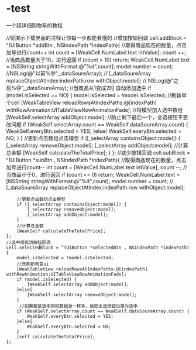 # -test
一个超详细购物车的教程

//将演示下载里面的注释让你每一步都能看懂的
 //增加按钮回调
    cell.addBlock  = ^(UIButton *addBtn , NSIndexPath *indexPath){
        //取得商品现在的数量，点击加号进行count++
        int count = [WeakCell.NumLabel.text intValue];
            count ++;
        //当商品数量大于10，进行返回
        if (count > 10) return;
        WeakCell.NumLabel.text = [NSString stringWithFormat:@"%d",count];
        model.number = count;
        //NSLog(@"以前%@",_dataSoureArray);
     //   [_dataSoureArray replaceObjectAtIndex:indexPath.row withObject:model];
       //  NSLog(@"之后%@",_dataSoureArray);
        //当商品从1变成2时 自动添加选中
        if (model.isSelected == NO) {
            model.isSelected = !model.isSelected;
            //刷新单个cell
            [WeakTableView reloadRowsAtIndexPaths:@[indexPath] withRowAnimation:UITableViewRowAnimationFade];
            //将模型加入选中数组
            [WeakSelf.selectArray addObject:model];
            //防止剩下最后一个，全选按钮不更改问题
            if (WeakSelf.selectArray.count == WeakSelf.dataSoureArray.count) {
                WeakSelf.everyBtn.selected = YES;
            }else{
                WeakSelf.everyBtn.selected = NO;
            }
        }
        //更新点击数组点击模型
        if ([_selectArray containsObject:model]) {
            [_selectArray removeObject:model];
            [_selectArray addObject:model];
            //计算总金额
            [WeakSelf calculateTheTotalPrice];
        }
    };
    //减少按钮回调
    cell.subBlock = ^(UIButton *subBtn , NSIndexPath *indexPath){
        //取得商品现在的数量，点击加号进行count--
        int count = [WeakCell.NumLabel.text intValue];
            count --;
        //当商品小于0，进行返回
        if (count <= 0) return;
        WeakCell.NumLabel.text = [NSString stringWithFormat:@"%d",count];
        model.number = count;
       // [_dataSoureArray replaceObjectAtIndex:indexPath.row withObject:model];
       
        //更新点击数组点击模型
        if ([_selectArray containsObject:model]) {
            [_selectArray removeObject:model];
            [_selectArray addObject:model];
        }
        //计算总金额
        [WeakSelf calculateTheTotalPrice];
    };
    //选中或取消按钮回调
    cell.selectedBlock = ^(UIButton *selectedBtn , NSIndexPath *indexPath){
        model.isSelected = !model.isSelected;
        //先刷新改变ui
        [WeakTableView reloadRowsAtIndexPaths:@[indexPath] withRowAnimation:UITableViewRowAnimationFade];
        if (model.isSelected) {
            [WeakSelf.selectArray addObject:model];
        }else{
            [WeakSelf.selectArray removeObject:model];
        }
         //如果要是选中的和数据源一样多，就把全选按钮设置为选中
        if (WeakSelf.selectArray.count == WeakSelf.dataSoureArray.count) {
            WeakSelf.everyBtn.selected = YES;
        }else{
            WeakSelf.everyBtn.selected = NO;
        }
        [self calculateTheTotalPrice];
    };
